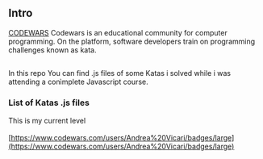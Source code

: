 ## Intro
[CODEWARS](https://www.codewars.com/) Codewars is an educational community for computer programming. On the platform, software developers train on programming challenges known as kata.
##
In this repo You can find .js files of some Katas i solved while i was attending a conìmplete Javascript course.<br>

### List of Katas .js files
This is my current level<br><br>
[https://www.codewars.com/users/Andrea%20Vicari/badges/large](https://www.codewars.com/users/Andrea%20Vicari/badges/large)<br>




###
